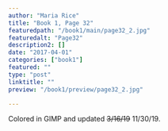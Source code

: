 ```yaml
---
author: "Maria Rice"
title: "Book 1, Page 32"
featuredpath: "/book1/main/page32_2.jpg"
featuredalt: "Page32"
description2: []
date: "2017-04-01"
categories: ["book1"]
featured: ""
type: "post"
linktitle: ""
preview: "/book1/preview/page32_2.jpg"

---
```


Colored in GIMP and updated ~~3/16/19~~ 11/30/19. 
